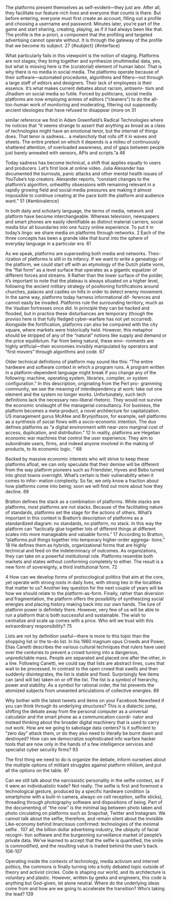 The platforms present themselves as self-evident—they just are. After all, they facilitate our feature-rich lives and everyone that counts is there. But before entering, everyone must first create an account, filling out a profile and choosing a username and password. Minutes later, you’re part of the game and start sharing, creating, playing, as if it had always been like that. The profile is the a-priori, a component that the profiling and targeted advertising cannot operate without. It is through the gateway of the profile that we become its subject. 27 {#subject} {#interface}

What particularly fails in this viewpoint is the notion of staging. Platforms are not stages; they bring together and synthesize (multimedia) data, yes, but what is missing here is the (curatorial) element of human labor. That is why there is no media in social media. The platforms operate because of their software—automated procedures, algorithms and filters—not through a large staff of editors and designers. Their lack of employees is their essence. It’s what makes current debates about racism, antisemi- tism and Jihadism on social media so futile. Forced by politicians, social media platforms are now employing armies of editors (“cleaners”) to do the all-too-human work of monitoring and moderating, filtering out supposedly ancient ideologies that have refused to disappear (more on 31

similar reference we find in Adam Greenfield’s Radical Technologies where he notices that “it seems strange to assert that anything as broad as a class of technologies might have an emotional tenor, but the internet of things does. That tenor is sadness... a melancholy that rolls off it in waves and sheets. The entire pretext on which it depends is a milieu of continuously shattered attention, of overloaded awareness, and of gaps between people just barely annealed with sensors, APIs and scripts.”a 46

Today sadness has become technical, a shift that applies equally to users and producers. Let’s first look at online video. Julia Alexander has documented the burnouts, panic attacks and other mental health issues of YouTube’s top creators. Alexander reports, “constant changes to the platform’s algorithm, unhealthy obsessions with remaining relevant in a rapidly growing field and social media pressures are making it almost impossible to continue creating at the pace both the platform and audience want.” 51 {#ambivalence}

In both daily and scholarly language, the terms of media, network and platform have become interchangeable. Whereas television, newspapers and smart phones are easily identifiable as distinct material carriers, social media blur all boundaries into one fuzzy online experience. To put it in today’s lingo: we share media on platforms through networks. 2 Each of the three concepts has been a grande idée that burst into the sphere of everyday language in a particular era. 61

As we speak, platforms are superseding both media and networks. Theo- rization of platforms is still in its infancy. If we want to write a genealogy of the platform, we could start off with an etymology of the Dutch platte vorm, the “flat form” as a level surface that operates as a gigantic equalizer of different forces and streams. 9 Rather than the lower surface of the polder, it’s important to note that the plateau is always situated on a higher level, following the ancient military strategy of positioning fortifications around churches, palaces and castles on hills in order to detect enemy movement. In the same way, platforms today harness informational dif- ferences and cannot easily be invaded. Platforms rule the surrounding territory, much as the Vauban fortresses once did. In principle they can be hacked and flooded, but in practice these disturbances are temporary (though the proviso here is that fully fledged cyber-warfare has not yet occurred). Alongside the fortification, platforms can also be compared with the city square, where markets were historically held. However, this metaphor should be stripped of any of the “natural” notions like supply and demand or the price equilibrium. Far from being natural, these envi- ronments are highly artificial—their economies invisibly manipulated by operators and “first movers” through algorithms and code. 67

Older technical definitions of platform may sound like this: “The entire hardware and software context in which a program runs. A program written in a platform-dependent language might break if you change any of the following: machine, operating system, libraries, compiler, or system configuration.” In this description, originating from the Perl pro- gramming community, we see the meaning of interdependency at work: take out one element and the system no longer works. Unfortunately, such tech definitions lack the necessary neo-liberal rhetoric. They would not survive the economic onslaught of the managerial consultancy. For business, the platform becomes a meta-product, a novel architecture for capitalization. US management gurus McAfee and Brynjolfsson, for example, sell platforms as a synthesis of social flows with a socio-economic intention. The duo defines platforms as “a digital environment with near-zero marginal cost of access, duplication, and distribution.” 12 In reality, platforms are Hegelian economic war machines that control the user experience. They aim to subordinate users, firms, and indeed anyone involved in the making of products, to its economic logic. “ 68

Backed by massive economic interests who will strive to keep these platforms afloat, we can only speculate that their demise will be different from the way platform pioneers such as Friendster, Hyves and Bebo turned into ghost towns overnight. What’s certain is their vulnerability when it comes to infor- mation complexity. So far, we only know a fraction about how platforms come into being; soon we will find out more about how they decline. 69


Bratton defines the stack as a combination of platforms. While stacks are platforms, most platforms are not stacks. Because of the facilitating nature of standards, platforms set the stage for the actions of others. What’s important in this context is Bratton’s description of platforms as a standardized diagram: no standards, no platform, no stack. In this way the platform can “tactically glue together lots of different things at different scales into more manageable and valuable forms.” 17 According to Bratton, “platforms pull things together into temporary higher-order aggrega- tions.” 18 He defines them as hybrids, organizational forms that are highly technical and feed on the indeterminacy of outcomes. As organizations, they can take on a powerful institutional role. Platforms resemble both markets and states without conforming completely to either. The result is a new form of sovereignty, a third institutional form. 72

4 How can we develop forms of protocological politics that aim at the core, yet operate with strong roots in daily lives, with strong ties in the localities that matter to us? Another key question for the next couple of years will be how we should relate to the platform-as-form. Finally, rather than diversion and fragmentation, the platform offers the possibility of synthesizing social energies and placing history making back into our own hands. The lure of platform power is definitely there. However, very few of us will be able to run a platform that is both successful and sustainable. The wish to centralize and scale up comes with a price. Who will we trust with this extraordinary responsibility? 75

Lists are not by definition useful—there is more to this topic than the shopping list or the to-do list. In his 1960 magnum opus Crowds and Power, Elias Canetti describes the various cultural techniques that rulers have used over the centuries to prevent a crowd turning into a dangerous, unpredictable mass. People are separated and placed one after the other, in a line. Following Canetti, we could say that lists are abstract lines, cues that wait to be processed. In contrast to the open crowd that swells and then suddenly disintegrates, the list is stable and fixed. Surprisingly few items can (and will be) taken on or off the list. The list is a symbol of hierarchy, power and stability. As a symbol for rational order, the list prevents the atomized subjects from unwanted articulations of collective energies. 89 

Why bother with the latest tweets and items on your Facebook Newsfeed if you can think through its underlying structures? This is a dialectic jump, shifting the debate away from the personal computer as a universal calculator and the smart phone as a communication coordi- nator and instead thinking about the broader digital machinery that is used to carry out work. How are we going to sabotage data centers? Is it sufficient to “zero day” attack them, or do they also need to literally be burnt down and destroyed? How can we democratize sophisticated info warfare hacker tools that are now only in the hands of a few intelligence services and specialist cyber security firms? 93

The first thing we need to do is organize the debate, inform ourselves about the multiple options of militant struggles against platform nihilism, and put all the options on the table. 97

Can we still talk about the narcissistic personality in the selfie context, as if it were an individualistic trade? Not really. The selfie is first and foremost a technological gesture, produced by a specific hardware condition (a smartphone with a built-in camera, always-on cell reception, selfie sticks), threading through photography software and dispositions of being. Part of the documenting of “the now” is the minimal lag between photo taken and photo circulating on platforms such as Snapchat, Twitter and Instagram. We cannot talk about the selfie, therefore, and remain silent about the invisible Like-economy behind itnarcissus confirmed: technologies of the minimal selfie . 107 all, the billion dollar advertising industry, the ubiquity of facial recogni- tion software and the burgeoning surveillance market of people’s private data. We’ve learned to accept that the selfie is quantified, the smile is commodified, and the resulting value is traded behind the user’s back. 106-107

Operating inside the contexts of technology, media activism and internet politics, the commons is finally turning into a hotly debated topic outside of theory and activist circles. Code is shaping our world, and its architecture is voluntary and plastic. However, written by geeks and engineers, this code is anything but God-given, let alone neutral. Where do the underlying ideas come from and how are we going to accelerate the transition? Who’s taking the lead? 139
